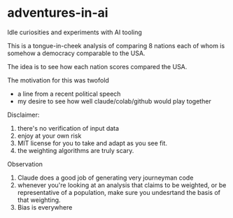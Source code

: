 # adventures-in-ai
Idle curiosities and experiments with AI tooling

This is a tongue-in-cheek analysis of comparing 8 nations each of whom is somehow a democracy comparable to the USA.

The idea is to see how each nation scores compared the USA. 

The motivation for this was twofold
* a line from a recent political speech
* my desire to see how well claude/colab/github would play together 

Disclaimer:
1. there's no verification of input data
2. enjoy at your own risk
3. MIT license for you to take and adapt as you see fit. 
4. the weighting algorithms are truly scary. 

Observation
1. Claude does a good job of generating very journeyman code
2. whenever you're looking at an analysis that claims to be weighted, or be representative of a population, make sure you undesrtand the basis of that weighting.
3. Bias is everywhere
